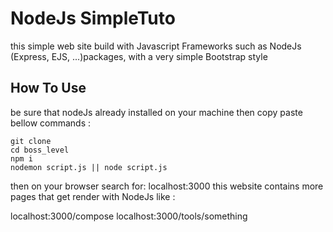 # NodeJs SimpleTuto

this simple web site build with Javascript Frameworks such as NodeJs (Express, EJS, ...)packages, with a very simple Bootstrap style

## How To Use

be sure that nodeJs already installed on your machine then copy paste bellow commands :

```
git clone 
cd boss_level
npm i
nodemon script.js || node script.js
```
then on your browser search for:	localhost:3000
this website contains more pages that get render with NodeJs like :

localhost:3000/compose
localhost:3000/tools/something


